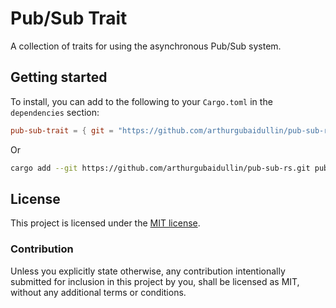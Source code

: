 # Pub/Sub Trait

A collection of traits for using the asynchronous Pub/Sub system.

## Getting started

To install, you can add to the following to your `Cargo.toml` in the `dependencies` section:

```toml
pub-sub-trait = { git = "https://github.com/arthurgubaidullin/pub-sub-rs.git", version = "0.1" }
```

Or

```sh
cargo add --git https://github.com/arthurgubaidullin/pub-sub-rs.git pub-sub-trait
```

## License

This project is licensed under the [MIT license](LICENSE).

### Contribution

Unless you explicitly state otherwise, any contribution intentionally submitted for inclusion in this project by you, shall be licensed as MIT, without any additional terms or conditions.
